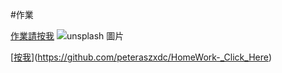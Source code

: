 #作業

[作業請按我](https://github.com/peteraszxdc/HomeWork-_Click_Here)
![unsplash 圖片](https://attach.setn.com/newsimages/2022/12/27/3979815-PH.jpg)


[[按我](http://163.16.244.35/yuan/%E6%95%99%E6%9D%90/vb/v00.files/image001.jpg)](https://github.com/peteraszxdc/HomeWork-_Click_Here)